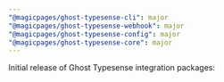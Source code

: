```yaml
---
"@magicpages/ghost-typesense-cli": major
"@magicpages/ghost-typesense-webhook": major
"@magicpages/ghost-typesense-config": major
"@magicpages/ghost-typesense-core": major
---
```


Initial release of Ghost Typesense integration packages:
